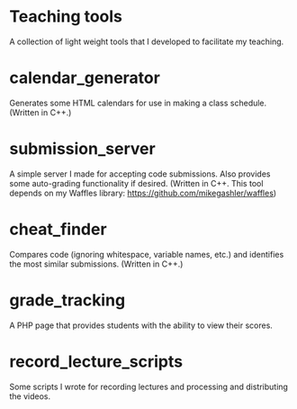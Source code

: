 # Teaching tools
A collection of light weight tools that I developed to facilitate my teaching.

# calendar_generator
Generates some HTML calendars for use in making a class schedule.
(Written in C++.)

# submission_server
A simple server I made for accepting code submissions. Also provides some auto-grading functionality if desired.
(Written in C++. This tool depends on my Waffles library: https://github.com/mikegashler/waffles)

# cheat_finder
Compares code (ignoring whitespace, variable names, etc.) and identifies the most similar submissions.
(Written in C++.)

# grade_tracking
A PHP page that provides students with the ability to view their scores.

# record_lecture_scripts
Some scripts I wrote for recording lectures and processing and distributing the videos.

